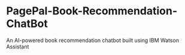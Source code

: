 # PagePal-Book-Recommendation-ChatBot
An AI-powered book recommendation chatbot built using IBM Watson Assistant
